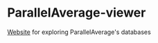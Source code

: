 # ParallelAverage-viewer
[Website](https://heikman.github.io/ParallelAverage-viewer/) for exploring ParallelAverage's databases
